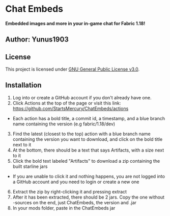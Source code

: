 # Chat Embeds

#### Embedded images and more in your in-game chat for Fabric 1.18!

## Author: Yunus1903

## License
This project is licensed under [GNU General Public License v3.0](https://raw.githubusercontent.com/Yunus1903/ChatEmbeds/1.16/dev/LICENSE).

## Installation

 1. Log into or create a GitHub account if you don't already have one.
 2. Click Actions at the top of the page or visit this link: https://github.com/StartsMercury/ChatEmbeds/actions
 - Each action has a bold title, a commit id, a timestamp, and a blue branch name containing the version (e.g fabric/1.18/dev)
 3. Find the latest (closest to the top) action with a blue branch name containing the version you want to download, and click on the bold title next to it
 4. At the bottom, there should be a text that says Artifacts, with a size next to it
 5. Click the bold text labeled "Artifacts" to download a zip containing the built starline jars
 - If you are unable to click it and nothing happens, you are not logged into a GitHub account and you need to login or create a new one
 6. Extract the zip by right-clicking it and pressing extract
 7. After it has been extracted, there should be 2 jars. Copy the one without -sources on the end, just ChatEmbeds, the version and .jar
 8. In your mods folder, paste in the ChatEmbeds jar
